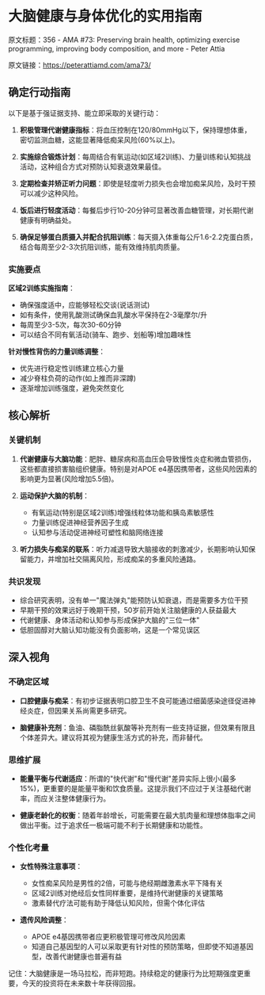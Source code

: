 # 大脑健康与身体优化的实用指南

原文标题：356 - AMA #73: Preserving brain health, optimizing exercise programming, improving body composition, and more - Peter Attia

原文链接：https://peterattiamd.com/ama73/

<YouTube videoId="ud2DEmXAAMc" />


## 确定行动指南

以下是基于强证据支持、能立即采取的关键行动：

1. **积极管理代谢健康指标**：将血压控制在120/80mmHg以下，保持理想体重，密切监测血糖，这能显著降低痴呆风险(60%以上)。

2. **实施综合锻炼计划**：每周结合有氧运动(如区域2训练)、力量训练和认知挑战活动，这种组合方式对预防认知衰退效果最佳。

3. **定期检查并矫正听力问题**：即使是轻度听力损失也会增加痴呆风险，及时干预可以减少这种风险。

4. **饭后进行轻度活动**：每餐后步行10-20分钟可显著改善血糖管理，对长期代谢健康有明确益处。

5. **确保足够蛋白质摄入并配合抗阻训练**：每天摄入体重每公斤1.6-2.2克蛋白质，结合每周至少2-3次抗阻训练，能有效维持肌肉质量。

### 实施要点

**区域2训练实施指南**：
- 确保强度适中，应能够轻松交谈(说话测试)
- 如有条件，使用乳酸测试确保血乳酸水平保持在2-3毫摩尔/升
- 每周至少3-5次，每次30-60分钟
- 可以结合不同有氧活动(骑车、跑步、划船等)增加趣味性

**针对慢性背伤的力量训练调整**：
- 优先进行稳定性训练建立核心力量
- 减少脊柱负荷的动作(如上推而非深蹲)
- 逐渐增加训练强度，避免突然变化

## 核心解析

### 关键机制

1. **代谢健康与大脑功能**：肥胖、糖尿病和高血压会导致慢性炎症和微血管损伤，这些都直接损害脑组织健康。特别是对APOE e4基因携带者，这些风险因素的影响更为显著(风险增加5.5倍)。

2. **运动保护大脑的机制**：
   - 有氧运动(特别是区域2训练)增强线粒体功能和胰岛素敏感性
   - 力量训练促进神经营养因子生成
   - 认知参与活动促进神经可塑性和脑网络连接

3. **听力损失与痴呆的联系**：听力减退导致大脑接收的刺激减少，长期影响认知保留能力，并增加社交隔离风险，形成痴呆的多重风险通路。

### 共识发现

- 综合研究表明，没有单一"魔法弹丸"能预防认知衰退，而是需要多方位干预
- 早期干预的效果远好于晚期干预，50岁前开始关注脑健康的人获益最大
- 代谢健康、身体活动和认知参与形成保护大脑的"三位一体"
- 低胆固醇对大脑认知功能没有负面影响，这是一个常见误区

## 深入视角

### 不确定区域

- **口腔健康与痴呆**：有初步证据表明口腔卫生不良可能通过细菌感染途径促进神经炎症，但因果关系尚需更多研究。

- **脑健康补充剂**：鱼油、磷脂酰丝氨酸等补充剂有一些支持证据，但效果有限且个体差异大。建议将其视为健康生活方式的补充，而非替代。

### 思维扩展

- **能量平衡与代谢适应**：所谓的"快代谢"和"慢代谢"差异实际上很小(最多15%)，更重要的是能量平衡和饮食质量。这提示我们不应过于关注基础代谢率，而应关注整体健康行为。

- **健康老龄化的权衡**：随着年龄增长，可能需要在最大肌肉量和理想体脂率之间做出平衡。过于追求任一极端可能不利于长期健康和功能性。

### 个性化考量

- **女性特殊注意事项**：
  - 女性痴呆风险是男性的2倍，可能与绝经期雌激素水平下降有关
  - 区域2训练对绝经后女性同样重要，是维持代谢健康的关键策略
  - 激素替代疗法可能有助于降低认知风险，但需个体化评估

- **遗传风险调整**：
  - APOE e4基因携带者应更积极管理可修改风险因素
  - 知道自己基因型的人可以采取更有针对性的预防策略，但即使不知道基因型，改善代谢健康也普遍有益

记住：大脑健康是一场马拉松，而非短跑。持续稳定的健康行为比短期强度更重要，今天的投资将在未来数十年获得回报。